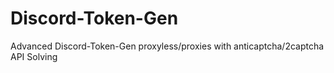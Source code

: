 # Discord-Token-Gen
Advanced Discord-Token-Gen proxyless/proxies with anticaptcha/2captcha API Solving
